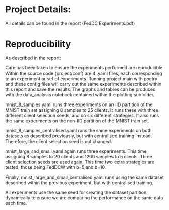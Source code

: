 
# Project Details:

All details can be found in the report (FedDC Experiments.pdf)

# Reproducibility

As described in the report:

Care has been taken to ensure the experiments performed are reproducible. Within the source code (project/conf) are 4 .yaml files, each corresponding to an experiment or set of experiments. Running project.main with poetry and these config files will carry out the same experiments described within this report and save the results. The graphs and tables can be produced with the data_analysis notebook contained within the plotting subfolder.

mnist_8_samples.yaml runs three experiments on an IID partition of the MNIST train set assigning 8 samples to 25 clients. It runs these with three different client selection seeds, and on six different strategies. It also runs the same experiments on the non-IID partition of the MNIST train set.

mnist_8_samples_centralised.yaml runs the same experiments on both datasets as described previously, but with centralised training instead. Therefore, the client selection seed is not changed.

mnist_large_and_small.yaml again runs three experiments. This time assigning 8 samples to 20 clients and 1200 samples to 5 clients. Three client selection seeds are used again. This time two extra strategies are tested, those being FedDCW with b=5 and b=10.

Finally, mnist_large_and_small_centralised.yaml runs using the same dataset described within the previous experiment, but with centralised training.

All experiments use the same seed for creating the dataset partition dynamically to ensure we are comparing the performance on the same data each time.